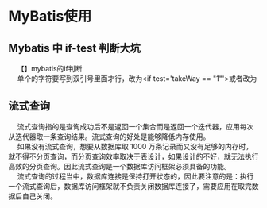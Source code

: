 

# MyBatis使用
## Mybatis 中 if-test 判断大坑  
<!-- 
mybatis 中 if-test 判断大坑
https://www.cnblogs.com/grasp/p/11268049.html
-->
&emsp; 【<if test="takeWay == '0'">】mybatis的if判断  
&emsp; 单个的字符要写到双引号里面才行，改为\<if test='takeWay == "1"'>或者改为<if test="takeWay == '1'.toString() ">  

## 流式查询  
<!--
 MyBatis读取大量数据（流式读取）
https://www.cnblogs.com/yifanSJ/p/12658536.html
JDBC三种读取方式：
1. 一次全部（默认）：一次获取全部。
2. 流式：多次获取，一次一行。
3. 游标：多次获取，一次多行

新技能 MyBatis 千万数据表，快速分页！ 
https://mp.weixin.qq.com/s/RFgPkpyCPQQOo0SKZHA9Eg
https://my.oschina.net/qalong/blog/3123826
-->
&emsp; 流式查询指的是查询成功后不是返回一个集合而是返回一个迭代器，应用每次从迭代器取一条查询结果。流式查询的好处是能够降低内存使用。  
&emsp; 如果没有流式查询，想要从数据库取 1000 万条记录而又没有足够的内存时，就不得不分页查询，而分页查询效率取决于表设计，如果设计的不好，就无法执行高效的分页查询。因此流式查询是一个数据库访问框架必须具备的功能。  
&emsp; 流式查询的过程当中，数据库连接是保持打开状态的，因此要注意的是：执行一个流式查询后，数据库访问框架就不负责关闭数据库连接了，需要应用在取完数据后自己关闭。  

